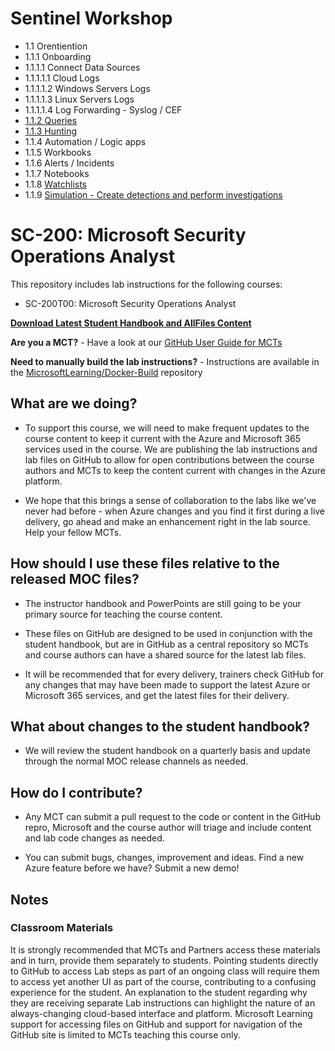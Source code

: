 # Sentinel Workshop
- 1.1 Orentiention
- 1.1.1 Onboarding
- 1.1.1.1 Connect Data Sources
- 1.1.1.1.1 Cloud Logs
- 1.1.1.1.2 Windows Servers Logs
- 1.1.1.1.3 Linux Servers Logs
- 1.1.1.1.4 Log Forwarding - Syslog / CEF
- [1.1.2 Queries](VTD_Demos/03-create-queries-for-azure-sentinel-using-kql.md)
- [1.1.3 Hunting](VTD_Demos/06-perform-threat-hunting-azure-sentinel.md)
- 1.1.4 Automation / Logic apps
- 1.1.5 Workbooks
- 1.1.6 Alerts / Incidents
- 1.1.7 Notebooks
- 1.1.8 [Watchlists](VTD_Demos/04-configure-your-azure-sentinel-environment.md)
- 1.1.9 [Simulation - Create detections and perform investigations](VTD_Demos/05-create-detections-perform-investigations-azure-sentinel.md)



# SC-200: Microsoft Security Operations Analyst

This repository includes lab instructions for the following courses:

- SC-200T00: Microsoft Security Operations Analyst
 

**[Download Latest Student Handbook and AllFiles Content](../../releases/latest)**

**Are you a MCT?** - Have a look at our [GitHub User Guide for MCTs](https://microsoftlearning.github.io/MCT-User-Guide/)

**Need to manually build the lab instructions?** - Instructions are available in the [MicrosoftLearning/Docker-Build](https://github.com/MicrosoftLearning/Docker-Build) repository

## What are we doing?

- To support this course, we will need to make frequent updates to the course content to keep it current with the Azure and Microsoft 365 services used in the course.  We are publishing the lab instructions and lab files on GitHub to allow for open contributions between the course authors and MCTs to keep the content current with changes in the Azure platform.

- We hope that this brings a sense of collaboration to the labs like we've never had before - when Azure changes and you find it first during a live delivery, go ahead and make an enhancement right in the lab source.  Help your fellow MCTs.

## How should I use these files relative to the released MOC files?

- The instructor handbook and PowerPoints are still going to be your primary source for teaching the course content.

- These files on GitHub are designed to be used in conjunction with the student handbook, but are in GitHub as a central repository so MCTs and course authors can have a shared source for the latest lab files.

- It will be recommended that for every delivery, trainers check GitHub for any changes that may have been made to support the latest Azure or Microsoft 365 services, and get the latest files for their delivery.

## What about changes to the student handbook?

- We will review the student handbook on a quarterly basis and update through the normal MOC release channels as needed.

## How do I contribute?

- Any MCT can submit a pull request to the code or content in the GitHub repro, Microsoft and the course author will triage and include content and lab code changes as needed.

- You can submit bugs, changes, improvement and ideas.  Find a new Azure feature before we have?  Submit a new demo!

## Notes

### Classroom Materials

It is strongly recommended that MCTs and Partners access these materials and in turn, provide them separately to students.  Pointing students directly to GitHub to access Lab steps as part of an ongoing class will require them to access yet another UI as part of the course, contributing to a confusing experience for the student. An explanation to the student regarding why they are receiving separate Lab instructions can highlight the nature of an always-changing cloud-based interface and platform. Microsoft Learning support for accessing files on GitHub and support for navigation of the GitHub site is limited to MCTs teaching this course only.
